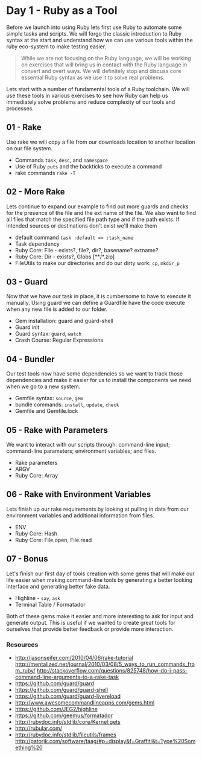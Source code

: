 # Day 1 - Ruby as a Tool

Before we launch into using Ruby lets first use Ruby to automate some simple
tasks and scripts. We will forgo the classic introduction to Ruby syntax at
the start and understand how we can use various tools within the ruby
eco-system to make testing easier.

> While we are not focusing on the Ruby language, we will be working on
> exercises that will bring us in contact with the Ruby language in
> convert and overt ways. We will definitely stop and discuss core essential
> Ruby syntax as we use it to solve real problems.

Lets start with a number of fundamental tools of a Ruby toolchain. We will
use these tools in various exercises to see how Ruby can help us immediately
solve problems and reduce complexity of our tools and processes.

## 01 - Rake

Use rake we will copy a file from our downloads location to another location on
our file system.

* Commands `task`, `desc`, and `namespace`
* Use of Ruby `puts` and the backticks to execute a command
* rake commands `rake -T`

## 02 - More Rake

Lets continue to expand our example to find out more guards and checks for
the presence of the file and the ext name of the file. We also want to find
all files that match the specified file path type and if the path exists. If
intended sources or destinations don't exist we'll make them

* default command `task :default => :task_name`
* Task dependency
* Ruby Core: File - exists?, file?, dir?, basename? extname?
* Ruby Core: Dir - exists?, Globs [**/*.zip]
* FileUtils to make our directories and do our dirty work: `cp`, `mkdir_p`

## 03 - Guard

Now that we have our task in place, it is cumbersome to have to execute it
manually. Using guard we can define a Guardfile have the code execute when any
new file is added to our folder.

* Gem installation: guard and guard-shell
* Guard init
* Guard syntax: `guard`, `watch`
* Crash Course: Regular Expressions

## 04 - Bundler

Our test tools now have some dependencies so we want to track those dependencies
and make it easier for us to install the components we need when we go to a new
system.

* Gemfile syntax: `source`, `gem`
* bundle commands: `install`, `update`, `check`
* Gemfile and Gemfile.lock

## 05 - Rake with Parameters

We want to interact with our scripts through: command-line input; command-line parameters; environment variables; and files.

* Rake parameters
* ARGV
* Ruby Core: Array

## 06 - Rake with Environment Variables

Lets finish up our rake requirements by looking at pulling in data from
our environment variables and additional information from files.

* ENV
* Ruby Core: Hash
* Ruby Core: File.open, File.read

## 07 - Bonus

Let's finish our first day of tools creation with some gems that will make our
life easier when making command-line tools by generating a better looking
interface and generating better fake data.

* Highline - `say`, `ask`
* Terminal Table / Formatador

Both of these gems make it easier and more interesting to ask for input and
generate output. This is useful if we wanted to create great tools for
ourselves that provide better feedback or provide more interaction.

### Resources

* http://jasonseifer.com/2010/04/06/rake-tutorial
http://mentalized.net/journal/2010/03/08/5_ways_to_run_commands_from_ruby/
http://stackoverflow.com/questions/825748/how-do-i-pass-command-line-arguments-to-a-rake-task
* https://github.com/guard/guard
* https://github.com/guard/guard-shell
* https://github.com/guard/guard-livereload
* http://www.awesomecommandlineapps.com/gems.html
* https://github.com/JEG2/highline
* https://github.com/geemus/formatador
* http://rubydoc.info/stdlib/core/Kernel:gets
* http://rubular.com/
* http://rubydoc.info/stdlib/fileutils/frames
http://patorjk.com/software/taag/#p=display&f=Graffiti&t=Type%20Something%20